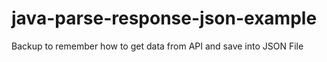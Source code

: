 # java-parse-response-json-example
Backup to remember how to get data from API and save into JSON File
